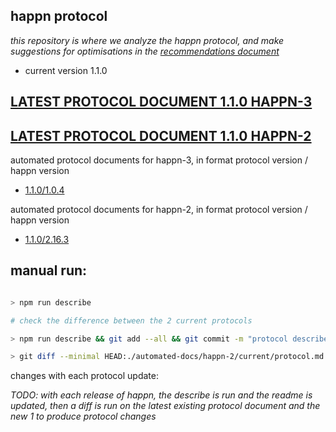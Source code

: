 happn protocol
----------------

*this repository is where we analyze the happn protocol, and make suggestions for optimisations in the [recommendations document](https://github.com/happner/happn-protocol/blob/master/doc/recommendations.md)*

- current version 1.1.0

[LATEST PROTOCOL DOCUMENT 1.1.0 HAPPN-3](https://github.com/happner/happn-protocol/blob/master/automated-docs/happn-3/current/protocol.md)
--------------------------------

[LATEST PROTOCOL DOCUMENT 1.1.0 HAPPN-2](https://github.com/happner/happn-protocol/blob/master/automated-docs/happn-2/current/protocol.md)
--------------------------------

automated protocol documents for happn-3, in format protocol version / happn version

- [1.1.0/1.0.4](https://github.com/happner/happn-protocol/blob/master/automated-docs/happn-3/1.1.0/1.0.4/protocol.md)

automated protocol documents for happn-2, in format protocol version / happn version

- [1.1.0/2.16.3](https://github.com/happner/happn-protocol/blob/master/automated-docs/happn-2/2.16.3/2.16.3/protocol.md)

manual run:
-----------
```bash

> npm run describe

# check the difference between the 2 current protocols

> npm run describe && git add --all && git commit -m "protocol describe run"

> git diff --minimal HEAD:./automated-docs/happn-2/current/protocol.md HEAD:./automated-docs/happn-3/current/protocol.md >> ./automated-docs/changes.diff

```

changes with each protocol update:

*TODO: with each release of happn, the describe is run and the readme is updated, then a diff is run on the latest existing protocol document and the new 1 to produce protocol changes*
